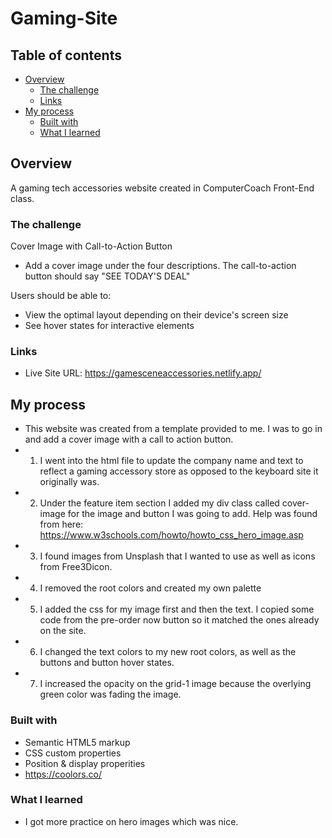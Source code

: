 # Gaming-Site

## Table of contents

- [Overview](#overview)
  - [The challenge](#the-challenge)
  - [Links](#links)
- [My process](#my-process)
  - [Built with](#built-with)
  - [What I learned](#what-i-learned)



## Overview

A gaming tech accessories website created in ComputerCoach Front-End class.

### The challenge
Cover Image with Call-to-Action Button 
- Add a cover image under the four descriptions. The call-to-action button should say "SEE TODAY'S DEAL"

Users should be able to:

- View the optimal layout depending on their device's screen size
- See hover states for interactive elements

### Links
- Live Site URL: https://gamesceneaccessories.netlify.app/

## My process

- This website was created from a template provided to me. I was to go in and add a cover image with a call to action button. 
- 1. I went into the html file to update the company name and text to reflect a gaming accessory store as opposed to the keyboard site it originally was. 
- 2. Under the feature item section I added my div class called cover-image for the image and button I was going to add. Help was found from here: https://www.w3schools.com/howto/howto_css_hero_image.asp
- 3. I found images from Unsplash that I wanted to use as well as icons from Free3Dicon.
- 4. I removed the root colors and created my own palette 
- 5. I added the css for my image first and then the text. I copied some code from the pre-order now button so it matched the ones already on the site. 
- 6. I changed the text colors to my new root colors, as well as the buttons and button hover states. 
- 7. I increased the opacity on the grid-1 image because the overlying green color was fading the image.

### Built with

- Semantic HTML5 markup
- CSS custom properties
- Position & display properities 
- https://coolors.co/


### What I learned

- I got more practice on hero images which was nice.




